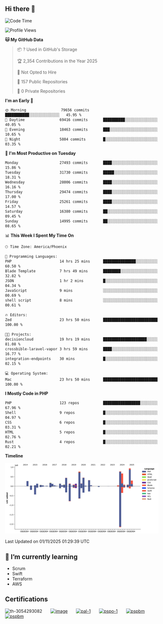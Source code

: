 ## Hi there 👋

<!--START_SECTION:waka-->
![Code Time](http://img.shields.io/badge/Code%20Time-11%2C888%20hrs%2052%20mins-blue)

![Profile Views](http://img.shields.io/badge/Profile%20Views-0-blue)

**🐱 My GitHub Data** 

> 📦 ? Used in GitHub's Storage 
 > 
> 🏆 2,354 Contributions in the Year 2025
 > 
> 🚫 Not Opted to Hire
 > 
> 📜 157 Public Repositories 
 > 
> 🔑 0 Private Repositories 
 > 
**I'm an Early 🐤** 

```text
🌞 Morning                79656 commits       ███████████░░░░░░░░░░░░░░   45.95 % 
🌆 Daytime                69416 commits       ██████████░░░░░░░░░░░░░░░   40.05 % 
🌃 Evening                18463 commits       ███░░░░░░░░░░░░░░░░░░░░░░   10.65 % 
🌙 Night                  5804 commits        █░░░░░░░░░░░░░░░░░░░░░░░░   03.35 % 
```
📅 **I'm Most Productive on Tuesday** 

```text
Monday                   27493 commits       ████░░░░░░░░░░░░░░░░░░░░░   15.86 % 
Tuesday                  31730 commits       █████░░░░░░░░░░░░░░░░░░░░   18.31 % 
Wednesday                28006 commits       ████░░░░░░░░░░░░░░░░░░░░░   16.16 % 
Thursday                 29474 commits       ████░░░░░░░░░░░░░░░░░░░░░   17.00 % 
Friday                   25261 commits       ████░░░░░░░░░░░░░░░░░░░░░   14.57 % 
Saturday                 16380 commits       ██░░░░░░░░░░░░░░░░░░░░░░░   09.45 % 
Sunday                   14995 commits       ██░░░░░░░░░░░░░░░░░░░░░░░   08.65 % 
```


📊 **This Week I Spent My Time On** 

```text
🕑︎ Time Zone: America/Phoenix

💬 Programming Languages: 
PHP                      14 hrs 25 mins      ███████████████░░░░░░░░░░   60.50 % 
Blade Template           7 hrs 49 mins       ████████░░░░░░░░░░░░░░░░░   32.82 % 
JSON                     1 hr 2 mins         █░░░░░░░░░░░░░░░░░░░░░░░░   04.34 % 
JavaScript               9 mins              ░░░░░░░░░░░░░░░░░░░░░░░░░   00.69 % 
shell script             8 mins              ░░░░░░░░░░░░░░░░░░░░░░░░░   00.61 % 

🔥 Editors: 
Zed                      23 hrs 50 mins      █████████████████████████   100.00 % 

🐱‍💻 Projects: 
decisioncloud            19 hrs 19 mins      ████████████████████░░░░░   81.08 % 
crossbible-laravel-vapor 3 hrs 59 mins       ████░░░░░░░░░░░░░░░░░░░░░   16.77 % 
integration-endpoints    30 mins             █░░░░░░░░░░░░░░░░░░░░░░░░   02.15 % 

💻 Operating System: 
Mac                      23 hrs 50 mins      █████████████████████████   100.00 % 
```

**I Mostly Code in PHP** 

```text
PHP                      123 repos           █████████████████░░░░░░░░   67.96 % 
Shell                    9 repos             █░░░░░░░░░░░░░░░░░░░░░░░░   04.97 % 
CSS                      6 repos             █░░░░░░░░░░░░░░░░░░░░░░░░   03.31 % 
HTML                     5 repos             █░░░░░░░░░░░░░░░░░░░░░░░░   02.76 % 
Rust                     4 repos             █░░░░░░░░░░░░░░░░░░░░░░░░   02.21 % 
```



**Timeline**

![Lines of Code chart](https://raw.githubusercontent.com/mikebronner/mikebronner/master/assets/bar_graph.png)


 Last Updated on 01/11/2025 01:29:39 UTC
<!--END_SECTION:waka-->

<!--
**mikebronner/mikebronner** is a ✨ _special_ ✨ repository because its `README.md` (this file) appears on your GitHub profile.

Here are some ideas to get you started:

- 🔭 I’m currently working on ...
- 🌱 I’m currently learning ...
- 👯 I’m looking to collaborate on ...
- 🤔 I’m looking for help with ...
- 💬 Ask me about ...
- 📫 How to reach me: ...
- 😄 Pronouns: ...
- ⚡ Fun fact: ...
-->

## 🌱 I’m currently learning

- Scrum
- Swift
- Terraform
- AWS

## Certifications

![th-3054293082](https://user-images.githubusercontent.com/1791050/208267034-c5006f82-ae89-41eb-9478-7106c5aba070.jpg)
&nbsp;&nbsp;&nbsp;&nbsp;&nbsp;
[![image](https://images.credly.com/size/100x100/images/a2790314-008a-4c3d-9553-f5e84eb359ba/image.png)](https://www.credly.com/users/mike-bronner)
&nbsp;&nbsp;&nbsp;&nbsp;&nbsp;
[![pal-1](https://images.credly.com/size/100x100/images/78c772ee-6b3c-4348-ac66-58ac5a2cf581/image.png)](https://www.credly.com/users/mike-bronner)
&nbsp;&nbsp;&nbsp;&nbsp;&nbsp;
[![pspo-1](https://images.credly.com/size/100x100/images/591762c5-fae7-49c6-b326-e1756979928d/image.png)](https://www.credly.com/users/mike-bronner)
&nbsp;&nbsp;&nbsp;&nbsp;&nbsp;
[![pspbm](https://images.credly.com/size/100x100/images/55a21a78-59af-4294-810e-e4014e9ca1be/image.png)](https://www.credly.com/users/mike-bronner)
&nbsp;&nbsp;&nbsp;&nbsp;&nbsp;
[![pspbm](https://images.credly.com/size/100x100/images/7964c477-0edb-4b83-b836-f35f255685f3/blob)](https://www.credly.com/users/mike-bronner)
